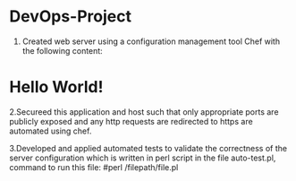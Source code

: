 # DevOps-Project

1. Created web server using a configuration management tool Chef with the following content:

<html>
   <head>
     <title>Hello World</title>
    </head>
    <body>
     <h1>Hello World!</h1>
    </body>
</html>

2.Secureed this application and host such that only appropriate ports are publicly exposed and any http requests are redirected to https are automated using chef.

3.Developed and applied automated tests to validate the correctness of the server configuration which is written in perl script in the file auto-test.pl, command to run this file: #perl /filepath/file.pl



